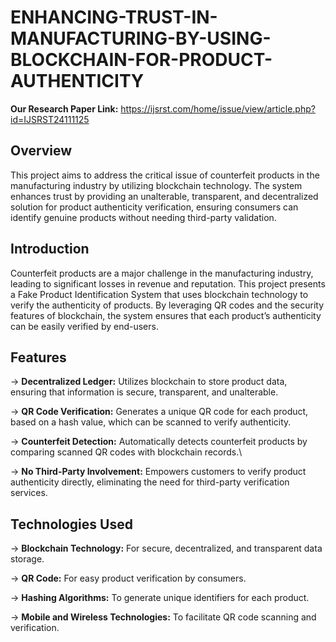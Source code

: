 # ENHANCING-TRUST-IN-MANUFACTURING-BY-USING-BLOCKCHAIN-FOR-PRODUCT-AUTHENTICITY

**Our Research Paper Link:** https://ijsrst.com/home/issue/view/article.php?id=IJSRST24111125

## Overview
This project aims to address the critical issue of counterfeit products in the manufacturing industry by utilizing blockchain technology. The system enhances trust by providing an unalterable, transparent, and decentralized solution for product authenticity verification, ensuring consumers can identify genuine products without needing third-party validation.

## Introduction
Counterfeit products are a major challenge in the manufacturing industry, leading to significant losses in revenue and reputation. This project presents a Fake Product Identification System that uses blockchain technology to verify the authenticity of products. By leveraging QR codes and the security features of blockchain, the system ensures that each product’s authenticity can be easily verified by end-users.

## Features
-> **Decentralized Ledger:** Utilizes blockchain to store product data, ensuring that information is secure, transparent, and unalterable.

-> **QR Code Verification:** Generates a unique QR code for each product, based on a hash value, which can be scanned to verify authenticity.

-> **Counterfeit Detection:** Automatically detects counterfeit products by comparing scanned QR codes with blockchain records.\

-> **No Third-Party Involvement:** Empowers customers to verify product authenticity directly, eliminating the need for third-party verification services.

## Technologies Used
-> **Blockchain Technology:** For secure, decentralized, and transparent data storage.

-> **QR Code:** For easy product verification by consumers.

-> **Hashing Algorithms:** To generate unique identifiers for each product.

-> **Mobile and Wireless Technologies:** To facilitate QR code scanning and verification.
